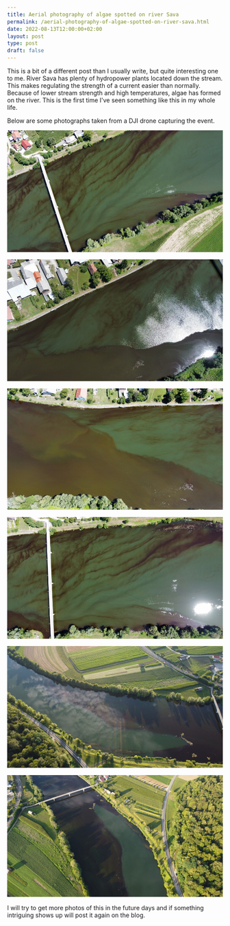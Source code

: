 ```yaml
---
title: Aerial photography of algae spotted on river Sava
permalink: /aerial-photography-of-algae-spotted-on-river-sava.html
date: 2022-08-13T12:00:00+02:00
layout: post
type: post
draft: false
---
```


This is a bit of a different post than I usually write, but quite interesting
one to me. River Sava has plenty of hydropower plants located down the stream.
This makes regulating the strength of a current easier than normally. Because of
lower stream strength and high temperatures, algae has formed on the river.
This is the first time I've seen something like this in my whole life.

Below are some photographs taken from a DJI drone capturing the event.

![Algae on Sava](/assets/posts/algae-sava/dji-algae-0.jpg)

![Algae on Sava](/assets/posts/algae-sava/dji-algae-1.jpg)

![Algae on Sava](/assets/posts/algae-sava/dji-algae-2.jpg)

![Algae on Sava](/assets/posts/algae-sava/dji-algae-3.jpg)

![Algae on Sava](/assets/posts/algae-sava/dji-algae-4.jpg)

![Algae on Sava](/assets/posts/algae-sava/dji-algae-5.jpg)

I will try to get more photos of this in the future days and if something
intriguing shows up will post it again on the blog.

